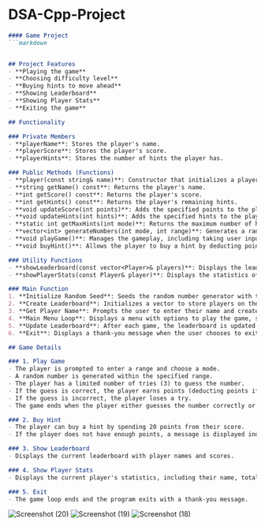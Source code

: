 # DSA-Cpp-Project
```markdown
#### Game Project
```markdown


## Project Features
- **Playing the game**
- **Choosing difficulty level**
- **Buying hints to move ahead**
- **Showing Leaderboard**
- **Showing Player Stats**
- **Exiting the game**

## Functionality

### Private Members
- **playerName**: Stores the player's name.
- **playerScore**: Stores the player's score.
- **playerHints**: Stores the number of hints the player has.

### Public Methods (Functions)
- **player(const string& name)**: Constructor that initializes a player with a name, sets the score to 0, and assigns the default number of hints based on the easy mode.
- **string getName() const**: Returns the player's name.
- **int getScore() const**: Returns the player's score.
- **int getHints() const**: Returns the player's remaining hints.
- **void updateScore(int points)**: Adds the specified points to the player's score.
- **void updateHints(int hints)**: Adds the specified hints to the player's hints.
- **static int getMaxHints(int mode)**: Returns the maximum number of hints allowed based on the game mode (Easy, Medium, Hard).
- **vector<int> generateNumbers(int mode, int range)**: Generates a random number within the given range and returns it in a vector.
- **void playGame()**: Manages the gameplay, including taking user input for range and mode, generating the number to guess, and handling guesses and scoring.
- **void buyHint()**: Allows the player to buy a hint by deducting points from their score.

### Utility Functions
- **showLeaderboard(const vector<Player>& players)**: Displays the leaderboard, showing player names and their scores.
- **showPlayerStats(const Player& player)**: Displays the statistics of the specified player, including their name, total points earned, and remaining hints.

### Main Function
1. **Initialize Random Seed**: Seeds the random number generator with the current time to ensure different random numbers in each run.
2. **Create Leaderboard**: Initializes a vector to store players on the leaderboard.
3. **Get Player Name**: Prompts the user to enter their name and creates a Player object with that name.
4. **Main Menu Loop**: Displays a menu with options to play the game, show the leaderboard, buy a hint, show player stats, and exit. It handles user input and calls the appropriate methods based on the user's choice.
5. **Update Leaderboard**: After each game, the leaderboard is updated with the player's score. If the player is already on the leaderboard, their score is updated; otherwise, they are added to the leaderboard. The leaderboard is then sorted in descending order of scores.
6. **Exit**: Displays a thank-you message when the user chooses to exit the game.

## Game Details

### 1. Play Game
- The player is prompted to enter a range and choose a mode.
- A random number is generated within the specified range.
- The player has a limited number of tries (3) to guess the number.
- If the guess is correct, the player earns points (deducting points if hints were used).
- If the guess is incorrect, the player loses a try.
- The game ends when the player either guesses the number correctly or runs out of tries.

### 2. Buy Hint
- The player can buy a hint by spending 20 points from their score.
- If the player does not have enough points, a message is displayed indicating insufficient points.

### 3. Show Leaderboard
- Displays the current leaderboard with player names and scores.

### 4. Show Player Stats
- Displays the current player's statistics, including their name, total points earned, and remaining hints.

### 5. Exit
- The game loop ends and the program exits with a thank-you message.
```
![Screenshot (20)](https://github.com/user-attachments/assets/c9fde0be-e485-41d8-aa8e-6bc783332e3a)
![Screenshot (19)](https://github.com/user-attachments/assets/7603d8e3-63ce-49a2-ad02-499307a72251)
![Screenshot (18)](https://github.com/user-attachments/assets/e7e23f6d-56dc-43a3-89e1-58ebc6feebc7)


